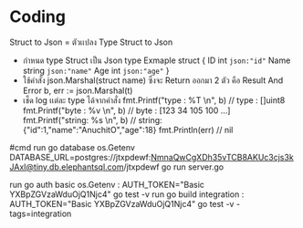 # Coding
Struct to Json = ตัวเเปลง Type Struct to Json 
   - กำหนด type Struct เป็น Json
        type Exmaple struct {
            ID int `json:"id"`
            Name string `json:"name"`
            Age int `json:"age"`
        }
   - ใช้คำสั่ง json.Marshal(struct name) ซึ่งจะ Return ออกมา 2 ตัว คือ Result And Error
        b, err := json.Marshal(t)
   - เช็ด log เเต่ละ type ได้จากคำสั่ง
        fmt.Printf("type : %T \n", b) // type : []uint8
        fmt.Printf("byte : %v \n", b) // byte : [123 34 105 100 …]
        fmt.Printf("string: %s \n", b) // string: {"id":1,"name":"AnuchitO","age":18}
        fmt.Println(err) // nil

#cmd
run go database os.Getenv DATABASE_URL=postgres://jtxpdewf:NmnaQwCgXDh35vTCB8AKUc3cjs3kJAxI@tiny.db.elephantsql.com/jtxpdewf go run server.go

run go auth basic os.Getenv : AUTH_TOKEN="Basic YXBpZGVzaWduOjQ1Njc4" go test -v
run go build integration : AUTH_TOKEN="Basic YXBpZGVzaWduOjQ1Njc4" go test -v -tags=integration

          
 